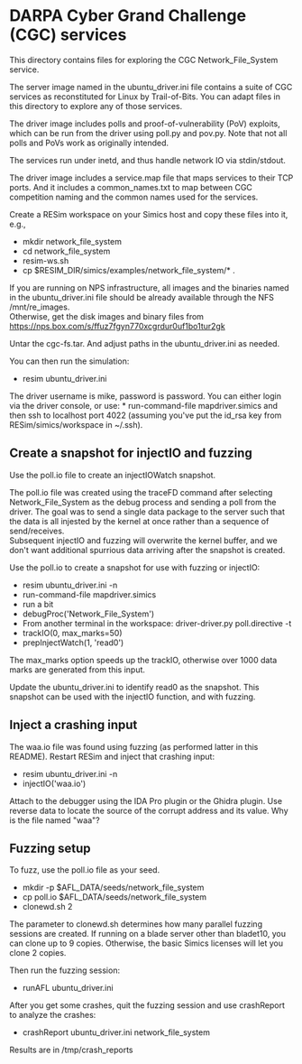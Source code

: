 # DARPA Cyber Grand Challenge (CGC) services

This directory contains files for exploring the CGC Network_File_System
service.  

The server image named in the ubuntu_driver.ini file contains
a suite of CGC services as reconstituted for Linux by Trail-of-Bits.  You can
adapt files in this directory to explore any of those services.

The driver image includes polls and proof-of-vulnerability (PoV) exploits, which can
be run from the driver using poll.py and pov.py.  Note that not all
polls and PoVs work as originally intended.  

The services run under inetd, and thus handle network IO via stdin/stdout.

The driver image includes a service.map file that maps services to their TCP ports.
And it includes a common_names.txt to map between CGC competition naming and 
the common names used for the services.

Create a RESim workspace on your Simics host and copy these files into it, e.g.,
   * mkdir network_file_system
   * cd network_file_system
   * resim-ws.sh
   * cp $RESIM_DIR/simics/examples/network_file_system/* . 
   
If you are running on NPS infrastructure, all images and the binaries named in the
ubuntu_driver.ini file should be already available through the NFS /mnt/re_images.  
Otherwise, get the disk images and binary files from 
    https://nps.box.com/s/ffuz7fgyn770xcgrdur0uf1bo1tur2gk

Untar the cgc-fs.tar.
And adjust paths in the ubuntu_driver.ini as needed.

You can then run the simulation:
   * resim ubuntu_driver.ini

The driver username is mike, password is password.
You can either login via the driver console, or use:
     * run-command-file mapdriver.simics
and then ssh to localhost port 4022 (assuming you've put the id_rsa key 
from RESim/simics/workspace in ~/.ssh).

## Create a snapshot for injectIO and fuzzing
Use the poll.io file to create an injectIOWatch snapshot.

The poll.io file was created using the traceFD command after selecting 
Network_File_System as the debug process and sending a poll from the driver.
The goal was to send a single data package to the server such that the data
is all injested by the kernel at once rather than a sequence of send/receives.  
Subsequent injectIO and fuzzing will overwrite the kernel buffer, and we don't 
want additional spurrious data arriving after the snapshot is created.

Use the poll.io to create a snapshot for use with fuzzing or injectIO:

   * resim ubuntu_driver.ini -n
   * run-command-file mapdriver.simics
   * run a bit
   * debugProc('Network_File_System')
   * From another terminal in the workspace:
       driver-driver.py poll.directive -t
   * trackIO(0, max_marks=50)
   * prepInjectWatch(1, 'read0')

The max_marks option speeds up the trackIO, otherwise over 1000 data marks are generated from this input.

Update the ubuntu_driver.ini to identify read0 as the snapshot.
This snapshot can be used with the injectIO function, and with fuzzing.

## Inject a crashing input
The waa.io file was found using fuzzing (as performed latter in this README).
Restart RESim and inject that crashing input:
   * resim ubuntu_driver.ini -n
   * injectIO('waa.io')
   
Attach to the debugger using the IDA Pro plugin or the Ghidra plugin.
Use reverse data to locate the source of the corrupt address and its value.
Why is the file named "waa"?

## Fuzzing setup
To fuzz, use the poll.io file as your seed.
   * mkdir -p $AFL_DATA/seeds/network_file_system
   * cp poll.io $AFL_DATA/seeds/network_file_system
   * clonewd.sh 2
   
The parameter to clonewd.sh determines how many parallel fuzzing sessions are created.
If running on a blade server other than bladet10, you can clone up to 9 copies.
Otherwise, the basic Simics licenses will let you clone 2 copies.

Then run the fuzzing session:
   * runAFL ubuntu_driver.ini

After you get some crashes, quit the fuzzing session and use crashReport to
analyze the crashes:
   * crashReport ubuntu_driver.ini network_file_system

Results are in /tmp/crash_reports
